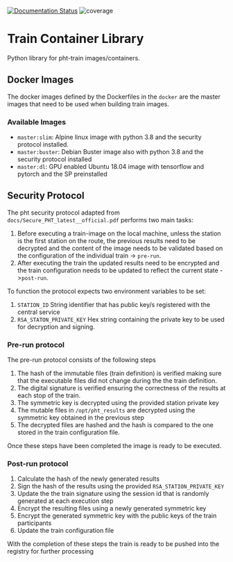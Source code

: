 [![Documentation Status](https://readthedocs.org/projects/train-container-library/badge/?version=latest)](https://train-container-library.readthedocs.io/en/latest/?badge=latest)
![coverage](https://gitlab.com/PersonalHealthTrain/implementations/germanmii/difuture/train-container-library/badges/master/coverage.svg)

# Train Container Library
Python library for pht-train images/containers.

## Docker Images
The docker images defined by the Dockerfiles in the `docker` are the master images that need to be used when building
train images.

### Available Images
- `master:slim`: Alpine linux image with python 3.8 and the security protocol installed.
- `master:buster`: Debian Buster image also with python 3.8 and the security protocol installed
- `master:dl`: GPU enabled Ubuntu 18.04 image with tensorflow and pytorch and the SP preinstalled

## Security Protocol
The pht security protocol adapted from `docs/Secure_PHT_latest__official.pdf` performs two main tasks:
1. Before executing a train-image on the local machine, unless the station is the first station on the route, the 
previous results need to be decrypted and the content of the image needs to be validated based on the configuration of 
the individual train -> `pre-run`.
2. After executing the train the updated results need to be encrypted and the train configuration needs to be updated
to reflect the current state ->`post-run`.


To function  the protocol expects two environment variables to be set:
1. `STATION_ID` String identifier that has public key/s registered with the central service
2. `RSA_STATON_PRIVATE_KEY` Hex string containing the private key to be used for decryption and signing.


### Pre-run protocol
The pre-run protocol consists of the following steps
1. The hash of the immutable files (train definition) is verified making sure that the executable files did not change
    during the the train definition.
2. The digital signature is verified ensuring the correctness of the results at each stop of the train.
3. The symmetric key is decrypted using the provided station private key
4. The mutable files in `/opt/pht_results` are decrypted using the symmetric key obtained in the previous step
5. The decrypted files are hashed and the hash is compared to the one stored in the train configuration file.

Once these steps have been completed the image is ready to be executed.

### Post-run protocol

1. Calculate the hash of the newly generated results
2. Sign the hash of the results using the provided `RSA_STATION_PRIVATE_KEY`
3. Update the the train signature using the session id that is randomly generated at each execution step
4. Encrypt the resulting files using a newly generated symmetric key
5. Encrypt the generated symmetric key with the public keys of the train participants
6. Update the train configuration file

With the completion of these steps the train is ready to be pushed into the registry for further processing









